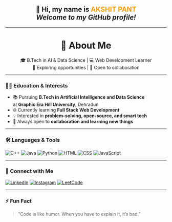 <!-- Popping Intro Message -->
<h2 align="center">
  👋 Hi, my name is <span style="color:#F59E0B;">AKSHIT PANT</span><br>
  <em>Welcome to my GitHub profile!</em>
</h2>

---

<h1 align="center">🚀 About Me</h1>

<p align="center">
  🎓 B.Tech in AI & Data Science | 💻 Web Development Learner <br>
  🌱 Exploring opportunities | 🤝 Open to collaboration
</p>

---

### 👨‍🎓 Education & Interests
- 📚 Pursuing **B.Tech in Artificial Intelligence and Data Science**  
  at **Graphic Era Hill University**, Dehradun  
- 🌐 Currently learning **Full Stack Web Development**
- 💡 Interested in **problem-solving, open-source, and smart tech**
- 🤝 Always open to **collaboration and learning new things**

---

### 🛠️ Languages & Tools

![C++](https://img.shields.io/badge/-C++-00599C?style=for-the-badge&logo=cplusplus&logoColor=white)
![Java](https://img.shields.io/badge/-Java-007396?style=for-the-badge&logo=java&logoColor=white)
![Python](https://img.shields.io/badge/-Python-3776AB?style=for-the-badge&logo=python&logoColor=white)
![HTML](https://img.shields.io/badge/-HTML5-E34F26?style=for-the-badge&logo=html5&logoColor=white)
![CSS](https://img.shields.io/badge/-CSS3-1572B6?style=for-the-badge&logo=css3&logoColor=white)
![JavaScript](https://img.shields.io/badge/-JavaScript-F7DF1E?style=for-the-badge&logo=javascript&logoColor=black)

---


### 🔗 Connect with Me

[![LinkedIn](https://img.shields.io/badge/-LinkedIn-0077B5?style=for-the-badge&logo=linkedin&logoColor=white)](https://www.linkedin.com/in/akshit-pant)
[![Instagram](https://img.shields.io/badge/-Instagram-E4405F?style=for-the-badge&logo=instagram&logoColor=white)](https://www.instagram.com/akhsit__pant___)
[![LeetCode](https://img.shields.io/badge/-LeetCode-FFA116?style=for-the-badge&logo=leetcode&logoColor=black)](https://leetcode.com/akshit__pant___)

---

### ⚡ Fun Fact
> “Code is like humor. When you have to explain it, it’s bad.”
